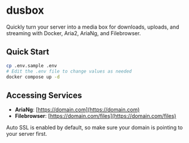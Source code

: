 # dusbox

Quickly turn your server into a media box for downloads, uploads, and streaming with Docker, Aria2, AriaNg, and Filebrowser.

## Quick Start

```sh
cp .env.sample .env
# Edit the .env file to change values as needed
docker compose up -d
```

## Accessing Services

- **AriaNg**: [https://domain.com](https://domain.com)
- **Filebrowser**: [https://domain.com/files](https://domain.com/files)

Auto SSL is enabled by default, so make sure your domain is pointing to your server first.
